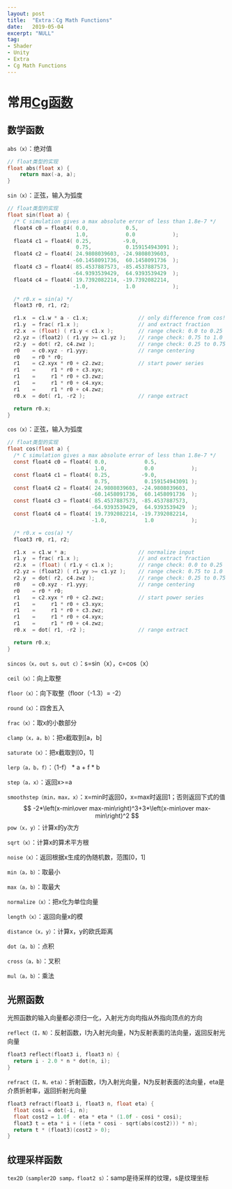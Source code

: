 ```yaml
---
layout: post
title:  "Extra：Cg Math Functions"
date:   2019-05-04
excerpt: "NULL"
tag:
- Shader
- Unity
- Extra
- Cg Math Functions
---
```


# 常用[Cg函数](https://developer.download.nvidia.cn/cg/index_stdlib.html)

## 数学函数

`abs（x）`：绝对值

```C
// float类型的实现
float abs(float x) {
    return max(-a, a);
}
```

`sin（x）`：正弦，输入为弧度

```C
// float类型的实现
float sin(float a) {
  /* C simulation gives a max absolute error of less than 1.8e-7 */
  float4 c0 = float4( 0.0,            0.5,
                      1.0,            0.0            );
  float4 c1 = float4( 0.25,          -9.0,
                      0.75,           0.159154943091 );
  float4 c2 = float4( 24.9808039603, -24.9808039603,
                     -60.1458091736,  60.1458091736  );
  float4 c3 = float4( 85.4537887573, -85.4537887573,
                     -64.9393539429,  64.9393539429  );
  float4 c4 = float4( 19.7392082214, -19.7392082214,
                     -1.0,            1.0            );

  /* r0.x = sin(a) */
  float3 r0, r1, r2;

  r1.x  = c1.w * a - c1.x;                // only difference from cos!
  r1.y  = frac( r1.x );                   // and extract fraction
  r2.x  = (float) ( r1.y < c1.x );        // range check: 0.0 to 0.25
  r2.yz = (float2) ( r1.yy >= c1.yz );    // range check: 0.75 to 1.0
  r2.y  = dot( r2, c4.zwz );              // range check: 0.25 to 0.75
  r0    = c0.xyz - r1.yyy;                // range centering
  r0    = r0 * r0;
  r1    = c2.xyx * r0 + c2.zwz;           // start power series
  r1    =     r1 * r0 + c3.xyx;
  r1    =     r1 * r0 + c3.zwz;
  r1    =     r1 * r0 + c4.xyx;
  r1    =     r1 * r0 + c4.zwz;
  r0.x  = dot( r1, -r2 );                 // range extract

  return r0.x;
}
```

`cos（x）`：正弦，输入为弧度

```C
// float类型的实现
float cos(float a) {
  /* C simulation gives a max absolute error of less than 1.8e-7 */
  const float4 c0 = float4( 0.0,            0.5,
                            1.0,            0.0            );
  const float4 c1 = float4( 0.25,          -9.0,
                            0.75,           0.159154943091 );
  const float4 c2 = float4( 24.9808039603, -24.9808039603,
                           -60.1458091736,  60.1458091736  );
  const float4 c3 = float4( 85.4537887573, -85.4537887573,
                           -64.9393539429,  64.9393539429  );
  const float4 c4 = float4( 19.7392082214, -19.7392082214,
                           -1.0,            1.0            );

  /* r0.x = cos(a) */
  float3 r0, r1, r2;

  r1.x  = c1.w * a;                       // normalize input
  r1.y  = frac( r1.x );                   // and extract fraction
  r2.x  = (float) ( r1.y < c1.x );        // range check: 0.0 to 0.25
  r2.yz = (float2) ( r1.yy >= c1.yz );    // range check: 0.75 to 1.0
  r2.y  = dot( r2, c4.zwz );              // range check: 0.25 to 0.75
  r0    = c0.xyz - r1.yyy;                // range centering
  r0    = r0 * r0;
  r1    = c2.xyx * r0 + c2.zwz;           // start power series
  r1    =     r1 * r0 + c3.xyx;
  r1    =     r1 * r0 + c3.zwz;
  r1    =     r1 * r0 + c4.xyx;
  r1    =     r1 * r0 + c4.zwz;
  r0.x  = dot( r1, -r2 );                 // range extract

  return r0.x;
}
```

`sincos（x，out s，out c）`：s=sin（x），c=cos（x）

`ceil（x）`：向上取整

`floor（x）`：向下取整（floor（-1.3）= -2）

`round（x）`：四舍五入

`frac（x）`：取x的小数部分

`clamp（x，a，b）`：把x截取到[a，b]

`saturate（x）`：把x截取到[0，1]

`lerp（a，b，f）`：（1-f） * a + f * b

`step（a，x）`：返回x>=a

`smoothstep（min，max，x）`：x=min时返回0，x=max时返回1；否则返回下式的值
$$
-2*\left(x-min\over max-min\right)^3+3*\left(x-min\over max-min\right)^2
$$
`pow（x，y）`：计算x的y次方

`sqrt（x）`：计算x的算术平方根

`noise（x）`：返回根据x生成的伪随机数，范围[0，1]

`min（a，b）`：取最小

`max（a，b）`：取最大

`normalize（x）`：把x化为单位向量

`length（x）`：返回向量x的模

`distance（x，y）`：计算x，y的欧氏距离

`dot（a，b）`：点积

`cross（a，b）`：叉积

`mul（a，b）`：乘法

## 光照函数

光照函数的输入向量都必须归一化，入射光方向均指从外指向顶点的方向

`reflect（I，N）`：反射函数，I为入射光向量，N为反射表面的法向量，返回反射光向量

```C
float3 reflect(float3 i, float3 n) {
  return i - 2.0 * n * dot(n, i);
}
```

`refract（I，N，eta）`：折射函数，I为入射光向量，N为反射表面的法向量，eta是介质折射率，返回折射光向量

```C
float3 refract(float3 i, float3 n, float eta) {
  float cosi = dot(-i, n);
  float cost2 = 1.0f - eta * eta * (1.0f - cosi * cosi);
  float3 t = eta * i + ((eta * cosi - sqrt(abs(cost2))) * n);
  return t * (float3)(cost2 > 0);
}
```

## 纹理采样函数

`tex2D（sampler2D samp，float2 s）`：samp是待采样的纹理，s是纹理坐标